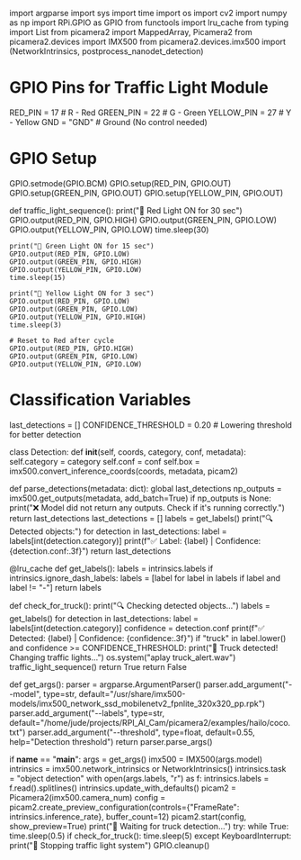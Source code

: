 import argparse
import sys
import time
import os
import cv2
import numpy as np
import RPi.GPIO as GPIO
from functools import lru_cache
from typing import List
from picamera2 import MappedArray, Picamera2
from picamera2.devices import IMX500
from picamera2.devices.imx500 import (NetworkIntrinsics, postprocess_nanodet_detection)

# GPIO Pins for Traffic Light Module
RED_PIN = 17  # R - Red
GREEN_PIN = 22  # G - Green
YELLOW_PIN = 27  # Y - Yellow
GND = "GND"  # Ground (No control needed)

# GPIO Setup
GPIO.setmode(GPIO.BCM)
GPIO.setup(RED_PIN, GPIO.OUT)
GPIO.setup(GREEN_PIN, GPIO.OUT)
GPIO.setup(YELLOW_PIN, GPIO.OUT)

def traffic_light_sequence():
    print("🚦 Red Light ON for 30 sec")
    GPIO.output(RED_PIN, GPIO.HIGH)
    GPIO.output(GREEN_PIN, GPIO.LOW)
    GPIO.output(YELLOW_PIN, GPIO.LOW)
    time.sleep(30)

    print("🚦 Green Light ON for 15 sec")
    GPIO.output(RED_PIN, GPIO.LOW)
    GPIO.output(GREEN_PIN, GPIO.HIGH)
    GPIO.output(YELLOW_PIN, GPIO.LOW)
    time.sleep(15)

    print("🚦 Yellow Light ON for 3 sec")
    GPIO.output(RED_PIN, GPIO.LOW)
    GPIO.output(GREEN_PIN, GPIO.LOW)
    GPIO.output(YELLOW_PIN, GPIO.HIGH)
    time.sleep(3)

    # Reset to Red after cycle
    GPIO.output(RED_PIN, GPIO.HIGH)
    GPIO.output(GREEN_PIN, GPIO.LOW)
    GPIO.output(YELLOW_PIN, GPIO.LOW)

# Classification Variables
last_detections = []
CONFIDENCE_THRESHOLD = 0.20  # Lowering threshold for better detection

class Detection:
    def __init__(self, coords, category, conf, metadata):
        self.category = category
        self.conf = conf
        self.box = imx500.convert_inference_coords(coords, metadata, picam2)

def parse_detections(metadata: dict):
    global last_detections
    np_outputs = imx500.get_outputs(metadata, add_batch=True)
    if np_outputs is None:
        print("❌ Model did not return any outputs. Check if it's running correctly.")
        return last_detections
    last_detections = []
    labels = get_labels()
    print("🔍 Detected objects:")
    for detection in last_detections:
        label = labels[int(detection.category)]
        print(f"✅ Label: {label} | Confidence: {detection.conf:.3f}")
    return last_detections

@lru_cache
def get_labels():
    labels = intrinsics.labels
    if intrinsics.ignore_dash_labels:
        labels = [label for label in labels if label and label != "-"]
    return labels

def check_for_truck():
    print("🔍 Checking detected objects...")
    labels = get_labels()
    for detection in last_detections:
        label = labels[int(detection.category)]
        confidence = detection.conf
        print(f"✅ Detected: {label} | Confidence: {confidence:.3f}")
        if "truck" in label.lower() and confidence >= CONFIDENCE_THRESHOLD:
            print("🚛 Truck detected! Changing traffic lights...")
            os.system("aplay truck_alert.wav")
            traffic_light_sequence()
            return True
    return False

def get_args():
    parser = argparse.ArgumentParser()
    parser.add_argument("--model", type=str, default="/usr/share/imx500-models/imx500_network_ssd_mobilenetv2_fpnlite_320x320_pp.rpk")
    parser.add_argument("--labels", type=str, default="/home/jude/projects/RPI_AI_Cam/picamera2/examples/hailo/coco.txt")
    parser.add_argument("--threshold", type=float, default=0.55, help="Detection threshold")
    return parser.parse_args()

if __name__ == "__main__":
    args = get_args()
    imx500 = IMX500(args.model)
    intrinsics = imx500.network_intrinsics or NetworkIntrinsics()
    intrinsics.task = "object detection"
    with open(args.labels, "r") as f:
        intrinsics.labels = f.read().splitlines()
    intrinsics.update_with_defaults()
    picam2 = Picamera2(imx500.camera_num)
    config = picam2.create_preview_configuration(controls={"FrameRate": intrinsics.inference_rate}, buffer_count=12)
    picam2.start(config, show_preview=True)
    print("🚦 Waiting for truck detection...")
    try:
        while True:
            time.sleep(0.5)
            if check_for_truck():
                time.sleep(5)
    except KeyboardInterrupt:
        print("🚦 Stopping traffic light system")
        GPIO.cleanup()
